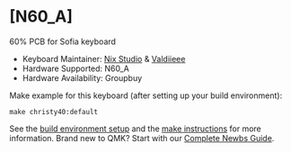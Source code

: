 # [N60_A]

60% PCB for Sofia keyboard

* Keyboard Maintainer: [Nix Studio](https://github.com/Nix-Studio) & [Valdiieee](https://github.com/valdiieee)
* Hardware Supported: N60_A
* Hardware Availability: Groupbuy

Make example for this keyboard (after setting up your build environment):

    make christy40:default

See the [build environment setup](https://docs.qmk.fm/#/getting_started_build_tools) and the [make instructions](https://docs.qmk.fm/#/getting_started_make_guide) for more information. Brand new to QMK? Start with our [Complete Newbs Guide](https://docs.qmk.fm/#/newbs).
